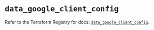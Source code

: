 # `data_google_client_config`

Refer to the Terraform Registry for docs: [`data_google_client_config`](https://registry.terraform.io/providers/hashicorp/google/5.24.0/docs/data-sources/client_config).
